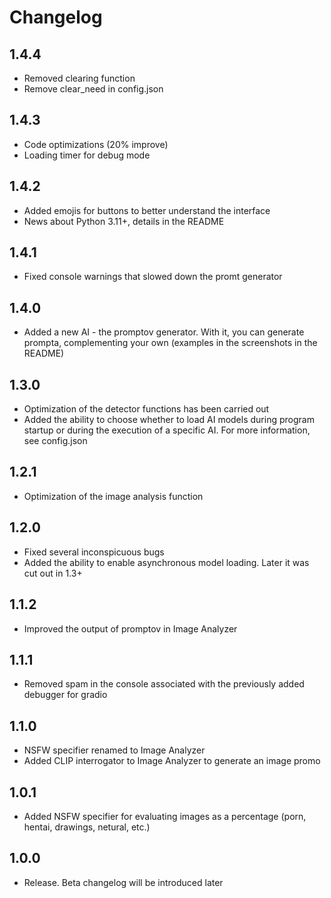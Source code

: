 # Changelog
## 1.4.4
- Removed clearing function
- Remove clear_need in config.json
## 1.4.3
- Code optimizations (20% improve)
- Loading timer for debug mode
## 1.4.2
- Added emojis for buttons to better understand the interface
- News about Python 3.11+, details in the README
## 1.4.1
- Fixed console warnings that slowed down the promt generator
## 1.4.0
- Added a new AI - the promptov generator. With it, you can generate prompta, complementing your own (examples in the screenshots in the README)
## 1.3.0
- Optimization of the detector functions has been carried out
- Added the ability to choose whether to load AI models during program startup or during the execution of a specific AI. For more information, see config.json
## 1.2.1
- Optimization of the image analysis function
## 1.2.0
- Fixed several inconspicuous bugs
- Added the ability to enable asynchronous model loading. Later it was cut out in 1.3+
## 1.1.2
- Improved the output of promptov in Image Analyzer
## 1.1.1
- Removed spam in the console associated with the previously added debugger for gradio
## 1.1.0
- NSFW specifier renamed to Image Analyzer
- Added CLIP interrogator to Image Analyzer to generate an image promo
## 1.0.1
- Added NSFW specifier for evaluating images as a percentage (porn, hentai, drawings, netural, etc.)
## 1.0.0
- Release. Beta changelog will be introduced later